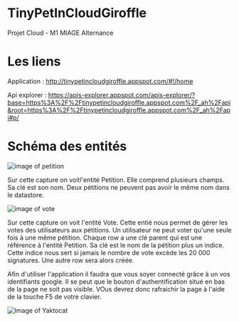 # TinyPetInCloudGiroffle
Projet Cloud - M1 MIAGE Alternance

# Les liens

Application : http://tinypetincloudgiroffle.appspot.com/#!/home


Api explorer : https://apis-explorer.appspot.com/apis-explorer/?base=https%3A%2F%2Ftinypetincloudgiroffle.appspot.com%2F_ah%2Fapi&root=https%3A%2F%2Ftinypetincloudgiroffle.appspot.com%2F_ah%2Fapi#p/

# Schéma des entités

![image of petition](https://github.com/hugofch/TinyPetInCloudGiroffle/edit/master/entitePetititon.png)

Sur cette capture on voitl'entité Petition.
Elle comprend plusieurs champs. Sa clé est son nom. Deux pétitions ne peuvent pas avoir le même nom dans le datastore.

![image of vote](https://github.com/hugofch/TinyPetInCloudGiroffle/edit/master/EntiteVote.png)

Sur cette capture on voit l'entité Vote. Cette entié nous permet de gérer les votes des utilisateurs aux pétitions. Un utilisateur ne peut voter qu'une seule fois à une même pétition.
Chaque row a une clé parent qui est une référence à l'entité Petition. Sa clé est le nom de la pétition plus un indice. Cette indice nous sert si jamais le nombre de vote excède les 20 000 signatures. Une autre row sera alors créée.


Afin d'utiliser l'application il faudra que vous soyer connecté grâce à un vos identifiants google. 
Il se peut que le bouton d'authentification situé en bas de la page ne soit pas visible. VOus devrez donc rafraichir la page à l'aide de la touche F5 de votre clavier.

![Image of Yaktocat](https://octodex.github.com/images/yaktocat.png)
